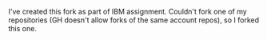 I've created this fork as part of IBM assignment. Couldn't fork one of my repositories (GH doesn't allow forks of the same account repos), so I forked this one.
